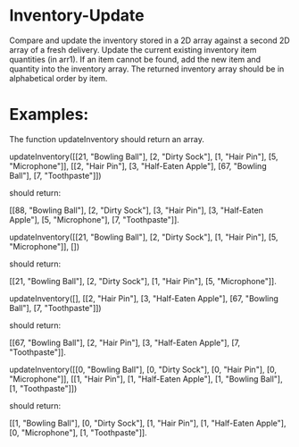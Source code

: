 # Inventory-Update

Compare and update the inventory stored in a 2D array against a second 2D array of a fresh delivery. Update the current existing inventory item quantities (in arr1). If an item cannot be found, add the new item and quantity into the inventory array. The returned inventory array should be in alphabetical order by item.

# Examples:

The function updateInventory should return an array.


updateInventory([[21, "Bowling Ball"], [2, "Dirty Sock"], [1, "Hair Pin"], [5, "Microphone"]], [[2, "Hair Pin"], [3, "Half-Eaten Apple"], [67, "Bowling Ball"], [7, "Toothpaste"]])

should return:

 [[88, "Bowling Ball"], [2, "Dirty Sock"], [3, "Hair Pin"], [3, "Half-Eaten Apple"], [5, "Microphone"], [7, "Toothpaste"]].


updateInventory([[21, "Bowling Ball"], [2, "Dirty Sock"], [1, "Hair Pin"], [5, "Microphone"]], [])

should return:

 [[21, "Bowling Ball"], [2, "Dirty Sock"], [1, "Hair Pin"], [5, "Microphone"]].


updateInventory([], [[2, "Hair Pin"], [3, "Half-Eaten Apple"], [67, "Bowling Ball"], [7, "Toothpaste"]]) 

should return:

 [[67, "Bowling Ball"], [2, "Hair Pin"], [3, "Half-Eaten Apple"], [7, "Toothpaste"]].


updateInventory([[0, "Bowling Ball"], [0, "Dirty Sock"], [0, "Hair Pin"], [0, "Microphone"]], [[1, "Hair Pin"], [1, "Half-Eaten Apple"], [1, "Bowling Ball"], [1, "Toothpaste"]]) 

should return:

 [[1, "Bowling Ball"], [0, "Dirty Sock"], [1, "Hair Pin"], [1, "Half-Eaten Apple"], [0, "Microphone"], [1, "Toothpaste"]].